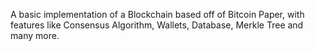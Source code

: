 A basic implementation of a Blockchain based off of Bitcoin Paper, with features like Consensus Algorithm, Wallets, Database, Merkle Tree and many more.

